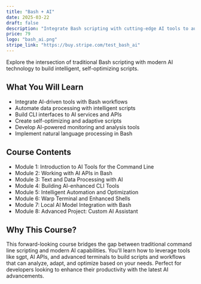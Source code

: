 ```yaml
---
title: "Bash + AI"
date: 2025-03-22
draft: false
description: "Integrate Bash scripting with cutting-edge AI tools to automate workflows and enhance productivity."
price: 79
logo: "bash_ai.png"
stripe_link: "https://buy.stripe.com/test_bash_ai"
---
```


Explore the intersection of traditional Bash scripting with modern AI technology to build intelligent, self-optimizing scripts.

## What You Will Learn

- Integrate AI-driven tools with Bash workflows
- Automate data processing with intelligent scripts
- Build CLI interfaces to AI services and APIs
- Create self-optimizing and adaptive scripts
- Develop AI-powered monitoring and analysis tools
- Implement natural language processing in Bash

## Course Contents

- Module 1: Introduction to AI Tools for the Command Line
- Module 2: Working with AI APIs in Bash
- Module 3: Text and Data Processing with AI
- Module 4: Building AI-enhanced CLI Tools
- Module 5: Intelligent Automation and Optimization
- Module 6: Warp Terminal and Enhanced Shells
- Module 7: Local AI Model Integration with Bash
- Module 8: Advanced Project: Custom AI Assistant

## Why This Course?

This forward-looking course bridges the gap between traditional command line scripting and modern AI capabilities. You'll learn how to leverage tools like sgpt, AI APIs, and advanced terminals to build scripts and workflows that can analyze, adapt, and optimize based on your needs. Perfect for developers looking to enhance their productivity with the latest AI advancements.